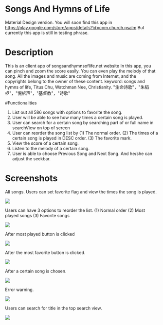 # Songs And Hymns of Life
Material Design version.
You will soon find this app in https://play.google.com/store/apps/details?id=com.church.psalm
But currently this app is still in testing phrase.

# Description
This is an client app of songsandhymnsoflife.net website
In this app, you can pinch and zoom the score easily. You can even play the melody of that song.
All the images and music are coming from Internet, and the copyrights belong to the owner of these content.
keyword: songs and hymns of life, Titus Chu, Watchman Nee, Christianity. "生命诗歌"，"朱韬枢"，"倪柝声"，"基督教"，"诗歌"

#Functionalities
1. List out all 586 songs with options to favorite the song.
2. User will be able to see how many times a certain song is played.
3. User can search for a certain song by searching part of or full name in searchView on top of screen
4. User can reorder the song list by
	(1) The normal order.
    (2) The times of a certain song is played in DESC order.
    (3) The favorite mark.
5. View the score of a certain song.
6. Listen to the melody of a certain song.
7. User is able to choose Previous Song and Next Song. And he/she can adjust the seekbar. 

# Screenshots
All songs. Users can set favorite flag and view the times the song is played.

![](https://cloud.githubusercontent.com/assets/4451159/10701987/6b0a5ade-798c-11e5-9828-23defc0249aa.png)

Users can have 3 options to reorder the list. 
(1) Normal order
(2) Most played songs
(3) Favorite songs

![](https://cloud.githubusercontent.com/assets/4451159/10701988/6b0aa6e2-798c-11e5-8c10-3603e219968c.png)

After most played button is clicked

![](https://cloud.githubusercontent.com/assets/4451159/10701992/6b103b02-798c-11e5-9bc6-5e23ec8d13d9.png)

After the most favorite button is clicked.

![](https://cloud.githubusercontent.com/assets/4451159/10701990/6b0da77a-798c-11e5-9c0e-3f7ee69d65fc.png)

After a certain song is chosen.

![](https://cloud.githubusercontent.com/assets/4451159/10701989/6b0bacc2-798c-11e5-8868-4dd116bca576.png)

Error warning. 

![](https://cloud.githubusercontent.com/assets/4451159/10701991/6b0f8d38-798c-11e5-9ece-bedc403d4c97.png)

Users can search for title in the top search view.

![](https://cloud.githubusercontent.com/assets/4451159/10701993/6b145f2a-798c-11e5-804b-295e5fecc6f6.png)

